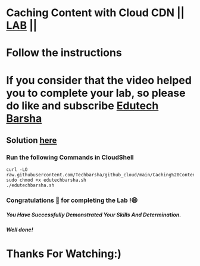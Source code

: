 # Caching Content with Cloud CDN || [LAB](https://www.cloudskillsboost.google/focuses/57558?parent=catalog) ||
# Follow the instructions

# If you consider that the video helped you to complete your lab, so please do like and subscribe [Edutech Barsha](https://www.youtube.com/@edutechbarsha)
## Solution [here](https://youtu.be/2MtpsN8tRvo)

### Run the following Commands in CloudShell

```
curl -LO raw.githubusercontent.com/Techbarsha/github_cloud/main/Caching%20Content%20with%20Cloud%20CDN/edutechbarsha.sh
sudo chmod +x edutechbarsha.sh
./edutechbarsha.sh
```

### Congratulations 🎉 for completing the Lab !😄

##### *You Have Successfully Demonstrated Your Skills And Determination.*

#### *Well done!*

# Thanks For Watching:)

